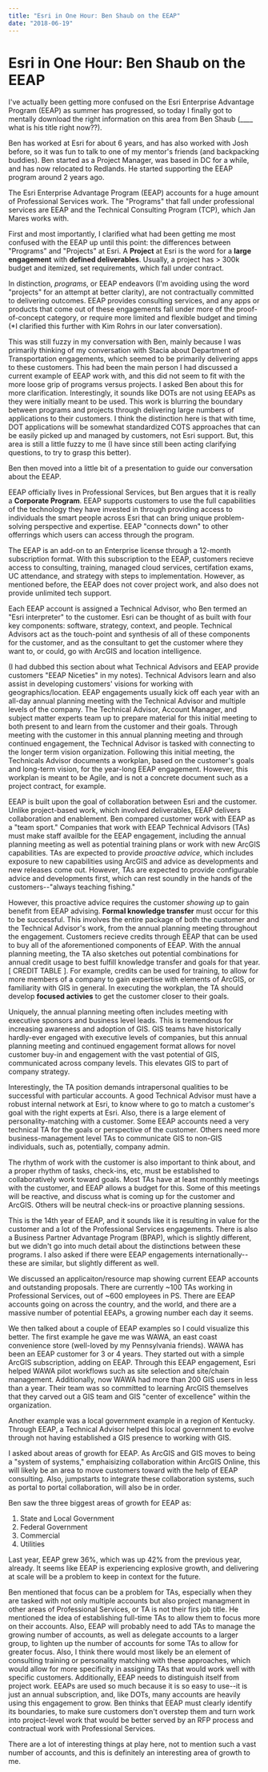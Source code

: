 ```yaml
---
title: "Esri in One Hour: Ben Shaub on the EEAP"
date: "2018-06-19" 
---
```

# Esri in One Hour: Ben Shaub on the EEAP 

I've actually been getting more confused on the Esri Enterprise Advantage Program (EEAP) as summer has progressed, so today I finally got to mentally download the right information on this area from Ben Shaub (____ what is his title right now??). 

Ben has worked at Esri for about 6 years, and has also worked with Josh before, so it was fun to talk to one of my mentor's friends (and backpacking buddies). Ben started as a Project Manager, was based in DC for a while, and has now relocated to Redlands. He started supporting the EEAP program around 2 years ago. 

The Esri Enterprise Advantage Program (EEAP) accounts for a huge amount of Professional Services work. The "Programs" that fall under professional services are EEAP and the Technical Consulting Program (TCP), which Jan Mares works with. 

First and most importantly, I clarified what had been getting me most confused with the EEAP up until this point: the differences between "Programs" and "Projects" at Esri. A __Project__ at Esri is the word for a __large engagement__ with __defined deliverables__. Usually, a project has > 300k budget and itemized, set requirements, which fall under contract. 

In distinction, *programs*, or EEAP endeavors (I'm avoiding using the word "projects" for an attempt at better clarity), are not contractually committed to delivering outcomes. EEAP provides consulting services, and any apps or products that come out of these engagements fall under more of the proof-of-concept category, or require more limited and flexible budget and timing (*I clarified this further with Kim Rohrs in our later conversation). 

This was still fuzzy in my conversation with Ben, mainly because I was primarily thinking of my conversation with Stacia about Department of Transportation engagements, which seemed to be primarily delivering apps to these customers. This had been the main person I had discussed a current example of EEAP work with, and this did not seem to fit with the more loose grip of programs versus projects. I asked Ben about this for more clarification. Interestingly, it sounds like DOTs are not using EEAPs as they were initially meant to be used. This work is blurring the boundary between programs and projects through delivering large numbers of applications to their customers. I think the distinction here is that with time, DOT applications will be somewhat standardized COTS approaches that can be easily picked up and managed by customers, not Esri support. But, this area is still a little fuzzy to me (I have since still been acting clarifying questions, to try to grasp this better). 

Ben then moved into a little bit of a presentation to guide our conversation about the EEAP. 

EEAP officially lives in Professional Services, but Ben argues that it is really a __Corporate Program__. EEAP supports customers to use the full capabilities of the technology they have invested in through providing access to individuals the smart people across Esri that can bring unique problem-solving perspective and expertise. EEAP "connects down" to other offerrings which users can access through the program. 

The EEAP is an add-on to an Enterprise license through a 12-month subscription format. With this subscription to the EEAP, customers recieve access to consulting, training, managed cloud services, certifation exams, UC attendance, and strategy with steps to implementation. However, as mentioned before, the EEAP does not cover project work, and also does not provide unlimited tech support. 

Each EEAP account is assigned a Technical Advisor, who Ben termed an "Esri interpreter" to the customer. Esri can be thought of as built with four key components: software, strategy, context, and people. Technical Advisors act as the touch-point and synthesis of all of these components for the customer, and as the consultant to get the customer where they want to, or could, go with ArcGIS and location intelligence. 

(I had dubbed this section about what Technical Advisors and EEAP provide customers "EEAP Niceties" in my notes). Technical Advisors learn and also assist in developing customers' visions for working with geographics/location. EEAP engagements usually kick off each year with an all-day annual planning meeting with the Technical Advisor and multiple levels of the company. The Technical Advisor, Account Manager, and subject matter experts team up to prepare material for this initial meeting to both present to and learn from the customer and their goals. Through meeting with the customer in this annual planning meeting and through continued engagement, the Technical Advisor is tasked with connecting to the longer term vision organization. Following this initial meeting, the Technicals Advisor documents a workplan, based on the customer's goals and long-term vision, for the year-long EEAP engagement. However, this workplan is meant to be Agile, and is not a concrete document such as a project contract, for example. 

EEAP is built upon the goal of collaboration between Esri and the customer. Unlike project-based work, which involved deliverables, EEAP delivers collaboration and enablement. Ben compared customer work with EEAP as a "team sport." Companies that work with EEAP Technical Advisors (TAs) must make staff availble for the EEAP engagement, including the annual planning meeting as well as potential training plans or work with new ArcGIS capabilities. TAs are expected to provide *proactive advice*, which includes exposure to new capabilities using ArcGIS and advice as developments and new releases come out. However, TAs are expected to provide configurable advice and developments first, which can rest soundly in the hands of the customers--"always teaching fishing." 

However, this proactive advice requires the customer *showing up* to gain benefit from EEAP advising. __Formal knowledge transfer__ must occur for this to be successful. This involves the entire package of both the customer and the Technical Advisor's work, from the annual planning meeting throughout the engagement. Customers recieve credits through EEAP that can be used to buy all of the aforementioned components of EEAP. With the annual planning meeting, the TA also sketches out potential combinations for annual credit usage to best fulfill knowledge transfer and goals for that year. [   CREDIT TABLE   ]. For example, credits can be used for training, to allow for more members of a company to gain expertise with elements of ArcGIS, or familiarity with GIS in general. In executing the workplan, the TA should develop __focused activies__ to get the customer closer to their goals. 

Uniquely, the annual planning meeting often includes meeting with executive sponsors and business level leads. This is tremendous for increasing awareness and adoption of GIS. GIS teams have historically hardly-ever engaged with executive levels of companies, but this annual planning meeting and continued engagement format allows for novel customer buy-in and engagement with the vast potential of GIS, communicated across company levels. This elevates GIS to part of company strategy. 

Interestingly, the TA position demands intrapersonal qualities to be successful with particular accounts. A good Technical Advisor must have a robust internal network at Esri, to know where to go to match a customer's goal with the right experts at Esri. Also, there is a large element of personality-matching with a customer. Some EEAP accounts need a very technical TA for the goals or perspective of the customer. Others need more business-management level TAs to communicate GIS to non-GIS individuals, such as, potentially, company admin. 

The rhythm of work with the customer is also important to think about, and a proper rhythm of tasks, check-ins, etc, must be established to collaboratively work toward goals. Most TAs have at least monthly meetings with the customer, and EEAP allows a budget for this. Some of this meetings will be reactive, and discuss what is coming up for the customer and ArcGIS. Others will be neutral check-ins or proactive planning sessions. 

This is the 14th year of EEAP, and it sounds like it is resulting in value for the customer and a lot of the Professional Services engagements. There is also a Business Partner Advantage Program (BPAP), which is slightly different, but we didn't go into much detail about the distinctions between these programs. I also asked if there were EEAP engagements internationally--these are similar, but slightly different as well. 

We discussed an applicaiton/resource map showing current EEAP accounts and outstanding proposals. There are currently ~100 TAs working in Professional Services, out of ~600 employees in PS. There are EEAP accounts going on across the country, and the world, and there are a massive number of potential EEAPs, a growing number each day it seems. 

We then talked about a couple of EEAP examples so I could visualize this better. The first example he gave me was WAWA, an east coast convenience store (well-loved by my Pennsylvania friends). WAWA has been an EEAP customer for 3 or 4 years. They started out with a simple ArcGIS subscription, adding on EEAP. Through this EEAP engagement, Esri helped WAWA pilot workflows such as site selection and site/chain management. Additionally, now WAWA had more than 200 GIS users in less than a year. Their team was so committed to learning ArcGIS themselves that they carved out a GIS team and GIS "center of excellence" within the organization. 

Another example was a local government example in a region of Kentucky. Through EEAP, a Technical Advisor helped this local government to evolve through not having established a GIS presence to working with GIS. 

I asked about areas of growth for EEAP. As ArcGIS and GIS moves to being a "system of systems," emphaisizing collaboration within ArcGIS Online, this will likely be an area to move customers toward with the help of EEAP consulting. Also, jumpstarts to integrate these collaboration systems, such as portal to portal collaboration, will also be in order. 

Ben saw the three biggest areas of growth for EEAP as: 
1. State and Local Government 
2. Federal Government 
3. Commercial 
4. Utilities 

Last year, EEAP grew 36%, which was up 42% from the previous year, already. It seems like EEAP is experiencing explosive growth, and delivering at scale will be a problem to keep in context for the future. 

Ben mentioned that focus can be a problem for TAs, especially when they are tasked with not only multiple accounts but also project managment in other areas of Professional Services, or TA is not their firs job title. He mentioned the idea of establishing full-time TAs to allow them to focus more on their accounts. Also, EEAP will probably need to add TAs to manage the growing number of accounts, as well as delegate accounts to a larger group, to lighten up the number of accounts for some TAs to allow for greater focus. Also, I think there would most likely be an element of consulting training or personality matching with these approaches, which would allow for more specificity in assigning TAs that would work well with specific customers. Additionally, EEAP needs to distinguish itself from project work. EEAPs are used so much because it is so easy to use--it is just an annual subscription, and, like DOTs, many accounts are heavily using this engagement to grow. Ben thinks that EEAP must clearly identify its boundaries, to make sure customers don't overstep them and turn work into project-level work that would be better served by an RFP process and contractual work with Professional Services.

There are a lot of interesting things at play here, not to mention such a vast number of accounts, and this is definitely an interesting area of growth to me. 
